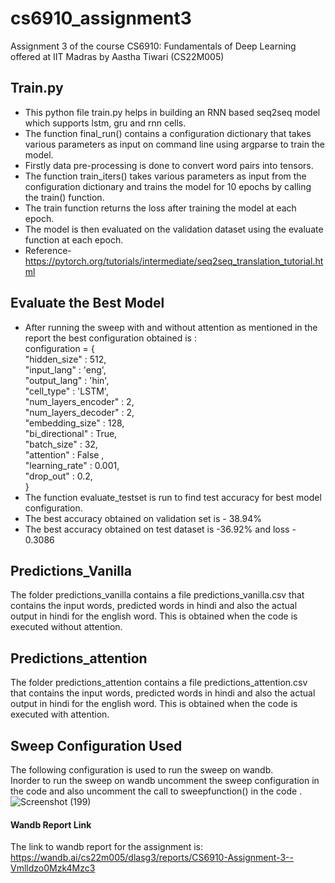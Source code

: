 # cs6910_assignment3
Assignment 3 of the course CS6910: Fundamentals of Deep Learning offered at IIT Madras by Aastha Tiwari (CS22M005)

## Train.py

* This python file train.py helps in building an RNN based seq2seq model which supports lstm, gru and rnn cells.
* The function final_run() contains a configuration dictionary that takes various parameters as input on command line using argparse to train the model.
* Firstly data pre-processing is done to convert word pairs into tensors.
* The function train_iters() takes various parameters as input from the configuration dictionary and trains the model for 10 epochs by calling the train() function. 
* The train function returns the loss after training the model at each epoch.
* The model is then evaluated on the validation dataset using the evaluate function at each epoch.
* Reference- https://pytorch.org/tutorials/intermediate/seq2seq_translation_tutorial.html

## Evaluate the Best Model
* After running the sweep with and without attention as mentioned in the report the best configuration obtained is :\
   configuration = {\
                "hidden_size" : 512,\
                "input_lang" : 'eng',\
                "output_lang" : 'hin',\
                "cell_type"   : 'LSTM',\
                "num_layers_encoder" : 2,\
                "num_layers_decoder" : 2,\
                 "embedding_size" : 128,\
                "bi_directional" : True,\
                "batch_size" : 32,\
                "attention" : False ,\
                "learning_rate" : 0.001,\
                "drop_out" : 0.2,\
         }
* The function evaluate_testset is run to find test accuracy for best model configuration.
* The best accuracy obtained on validation set is - 38.94% 
* The best accuracy obtained on test dataset is -36.92%  and loss - 0.3086

## Predictions_Vanilla
The folder predictions_vanilla contains a file predictions_vanilla.csv that contains the input words, predicted words in hindi and also the actual output in hindi for the english word. This is obtained when the code is executed without attention.

## Predictions_attention
The folder predictions_attention contains a file predictions_attention.csv that contains the input words, predicted words in hindi and also the actual output in hindi for the english word. This is obtained when the code is executed with attention.

## Sweep Configuration Used
The following configuration is used to run the sweep on wandb.\
Inorder to run the sweep on wandb uncomment the sweep configuration in the code and also uncomment the call to sweepfunction() in the code .\
![Screenshot (199)](https://github.com/Aastha7231/cs6910_assignment3/assets/126596782/33e37d6e-f9bf-4b42-a72a-058c4ab92144)

#### Wandb Report Link 
The link to wandb report for the assignment is:\
https://wandb.ai/cs22m005/dlasg3/reports/CS6910-Assignment-3--Vmlldzo0Mzk4Mzc3

